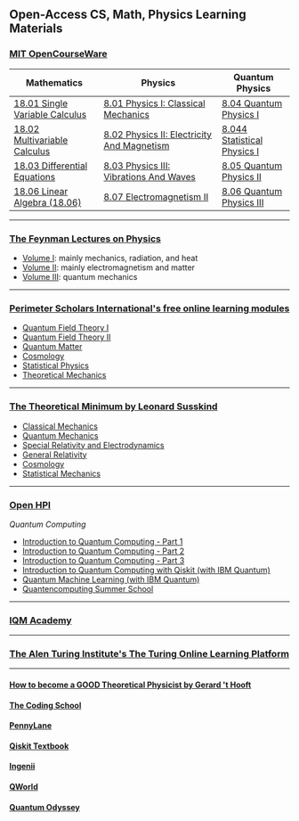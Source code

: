 ## Open-Access CS, Math, Physics Learning Materials


### [MIT OpenCourseWare](https://www.ocw.somaliren.org.so/courses/find-by-topic/#cat=science&subcat=physics&spec=theoreticalphysics)

| Mathematics                  | Physics                 | Quantum Physics                                       |
|------------------------------|---------------------------|--------------------------------------------|
| [18.01 Single Variable Calculus](https://ocw.mit.edu/courses/18-01sc-single-variable-calculus-fall-2010/pages/syllabus/) | [8.01 Physics I: Classical Mechanics](https://ocw.mit.edu/courses/8-01sc-classical-mechanics-fall-2016/pages/syllabus/) | [8.04 Quantum Physics I](https://ocw.mit.edu/courses/8-04-quantum-physics-i-spring-2016/pages/syllabus/)
| [18.02 Multivariable Calculus](https://ocw.mit.edu/courses/18-02sc-multivariable-calculus-fall-2010/pages/syllabus/) | [8.02 Physics II: Electricity And Magnetism](https://ocw.mit.edu/courses/8-02-physics-ii-electricity-and-magnetism-spring-2007/pages/syllabus/) | [8.044 Statistical Physics I](https://ocw.mit.edu/courses/8-044-statistical-physics-i-spring-2013/pages/syllabus/)
| [18.03 Differential Equations](https://ocw.mit.edu/courses/18-03sc-differential-equations-fall-2011/) | [8.03 Physics III: Vibrations And Waves](https://ocw.mit.edu/courses/8-03sc-physics-iii-vibrations-and-waves-fall-2016/pages/syllabus/) | [8.05 Quantum Physics II](https://ocw.mit.edu/courses/8-05-quantum-physics-ii-fall-2013/pages/syllabus/)
| [18.06 Linear Algebra (18.06)](https://ocw.mit.edu/courses/18-06sc-linear-algebra-fall-2011/pages/syllabus/) | [8.07 Electromagnetism II](https://www.ocw.somaliren.org.so/courses/physics/8-07-electromagnetism-ii-fall-2012/index.htm) | [8.06 Quantum Physics III](https://ocw.mit.edu/courses/8-06-quantum-physics-iii-spring-2018/pages/syllabus/)
  
---

### [The Feynman Lectures on Physics](https://www.feynmanlectures.caltech.edu/)

- [Volume I](https://www.feynmanlectures.caltech.edu/I_toc.html): mainly mechanics, radiation, and heat
- [Volume II](https://www.feynmanlectures.caltech.edu/II_toc.html): mainly electromagnetism and matter
- [Volume III](https://www.feynmanlectures.caltech.edu/III_toc.html): quantum mechanics

---

### [Perimeter Scholars International's free online learning modules](https://perimeterinstitute.ca/online-courses)

- [Quantum Field Theory I](https://psi-online.perimeterinstitute.ca/courses/quantum-field-theory-i-student)
- [Quantum Field Theory II](https://psi-online.perimeterinstitute.ca/courses/quantum-field-theory-ii-student)
- [Quantum Matter](https://psi-online.perimeterinstitute.ca/courses/condensed-matter-iii-student)
- [Cosmology](https://psi-online.perimeterinstitute.ca/courses/cosmology)
- [Statistical Physics](https://psi-online.perimeterinstitute.ca/courses/take/statistical-physics)
- [Theoretical Mechanics](https://psi-online.perimeterinstitute.ca/courses/theoretical-mechanics)

---

### [The Theoretical Minimum by Leonard Susskind](https://theoreticalminimum.com/about)

- [Classical Mechanics](https://theoreticalminimum.com/courses/classical-mechanics/2011/fall)
- [Quantum Mechanics](https://theoreticalminimum.com/courses/quantum-mechanics/2012/winter)
- [Special Relativity and Electrodynamics](https://theoreticalminimum.com/courses/special-relativity-and-electrodynamics/2012/spring)
- [General Relativity](https://theoreticalminimum.com/courses/general-relativity/2012/fall)
- [Cosmology](https://theoreticalminimum.com/courses/cosmology/2013/winter)
- [Statistical Mechanics](https://theoreticalminimum.com/courses/statistical-mechanics/2013/spring)

---

### [Open HPI](https://open.hpi.de/courses)

*Quantum Computing*

- [Introduction to Quantum Computing - Part 1](https://open.hpi.de/courses/qc-intro-1-2022)
- [Introduction to Quantum Computing - Part 2](https://open.hpi.de/courses/qc-intro-2-2022)
- [Introduction to Quantum Computing - Part 3](https://open.hpi.de/courses/qc-intro-3-2023)
- [Introduction to Quantum Computing with Qiskit (with IBM Quantum)](https://open.hpi.de/courses/qc-qiskit2022)
- [Quantum Machine Learning (with IBM Quantum)](https://open.hpi.de/courses/qc-machineLearning2023)
- [Quantencomputing Summer School](https://open.hpi.de/courses/summerschool2024)

---

### [IQM Academy](https://www.iqmacademy.com/)

---

### [The Alen Turing Institute's The Turing Online Learning Platform](https://www.turing.ac.uk/courses)

---

#### [How to become a GOOD Theoretical Physicist by Gerard 't Hooft](https://www.goodtheorist.science/)

#### [The Coding School](https://the-cs.org/)

#### [PennyLane](https://pennylane.ai/)

#### [Qiskit Textbook](https://github.com/qiskit-community/qiskit-textbook)

#### [Ingenii](https://www.ingenii.io/)

#### [QWorld]()

#### [Quantum Odyssey](https://store.steampowered.com/app/2802710/Quantum_Odyssey/)




